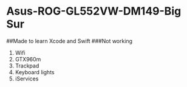 # Asus-ROG-GL552VW-DM149-Big Sur
##Made to learn Xcode and Swift
###Not working
1. Wifi
2. GTX960m
3. Trackpad
4. Keyboard lights
5. iServices

